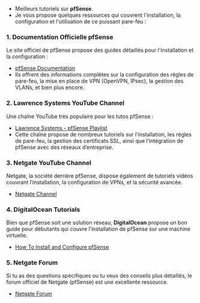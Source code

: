 
 - Meilleurs tutoriels sur **pfSense**.
 - Je vous propose quelques ressources qui couvrent l'installation, la configuration et l'utilisation de ce puissant pare-feu :

### 1. **Documentation Officielle pfSense**
   Le site officiel de pfSense propose des guides détaillés pour l'installation et la configuration :
   - [pfSense Documentation](https://docs.netgate.com/pfsense/en/latest/)
   - Ils offrent des informations complètes sur la configuration des règles de pare-feu, la mise en place de VPN (OpenVPN, IPsec), la gestion des VLANs, et bien plus encore.

### 2. **Lawrence Systems YouTube Channel**
   Une chaîne YouTube très populaire pour les tutos pfSense :
   - [Lawrence Systems - pfSense Playlist](https://www.youtube.com/playlist?list=PLTPrdoyVOYKtKveWhzrR2aBNU_3t5BsRO)
   - Cette chaîne propose de nombreux tutoriels sur l'installation, les règles de pare-feu, la gestion des certificats SSL, ainsi que l’intégration de pfSense avec des réseaux d’entreprise.

### 3. **Netgate YouTube Channel**
   Netgate, la société derrière pfSense, dispose également de tutoriels vidéos couvrant l’installation, la configuration de VPNs, et la sécurité avancée.
   - [Netgate Channel](https://www.youtube.com/c/NetgateOfficial)

### 4. **DigitalOcean Tutorials**
   Bien que pfSense soit une solution réseau, **DigitalOcean** propose un bon guide pour débutants qui couvre l’installation de pfSense sur une machine virtuelle.
   - [How To Install and Configure pfSense](https://www.digitalocean.com/community/tutorials/how-to-install-and-configure-pfsense-firewall-router)

### 5. **Netgate Forum**
   Si tu as des questions spécifiques ou tu veux des conseils plus détaillés, le forum officiel de Netgate (pfSense) est une excellente ressource.
   - [Netgate Forum](https://forum.netgate.com/)

